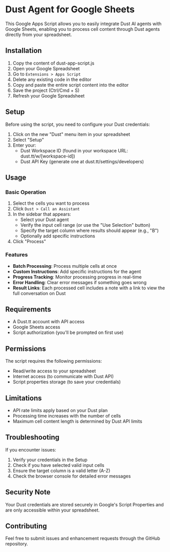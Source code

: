# Dust Agent for Google Sheets

This Google Apps Script allows you to easily integrate Dust AI agents with Google Sheets, enabling you to process cell content through Dust agents directly from your spreadsheet.

## Installation

1. Copy the content of dust-app-script.js
2. Open your Google Spreadsheet
3. Go to `Extensions > Apps Script`
4. Delete any existing code in the editor
5. Copy and paste the entire script content into the editor
6. Save the project (Ctrl/Cmd + S)
7. Refresh your Google Spreadsheet

## Setup

Before using the script, you need to configure your Dust credentials:

1. Click on the new "Dust" menu item in your spreadsheet
2. Select "Setup"
3. Enter your:
   - Dust Workspace ID (found in your workspace URL: dust.tt/w/[workspace-id])
   - Dust API Key (generate one at dust.tt/settings/developers)

## Usage

### Basic Operation

1. Select the cells you want to process
2. Click `Dust > Call an Assistant`
3. In the sidebar that appears:
   - Select your Dust agent
   - Verify the input cell range (or use the "Use Selection" button)
   - Specify the target column where results should appear (e.g., "B")
   - Optionally add specific instructions
4. Click "Process"

### Features

- **Batch Processing**: Process multiple cells at once
- **Custom Instructions**: Add specific instructions for the agent
- **Progress Tracking**: Monitor processing progress in real-time
- **Error Handling**: Clear error messages if something goes wrong
- **Result Links**: Each processed cell includes a note with a link to view the full conversation on Dust

## Requirements

- A Dust.tt account with API access
- Google Sheets access
- Script authorization (you'll be prompted on first use)

## Permissions

The script requires the following permissions:

- Read/write access to your spreadsheet
- Internet access (to communicate with Dust API)
- Script properties storage (to save your credentials)

## Limitations

- API rate limits apply based on your Dust plan
- Processing time increases with the number of cells
- Maximum cell content length is determined by Dust API limits

## Troubleshooting

If you encounter issues:

1. Verify your credentials in the Setup
2. Check if you have selected valid input cells
3. Ensure the target column is a valid letter (A-Z)
4. Check the browser console for detailed error messages

## Security Note

Your Dust credentials are stored securely in Google's Script Properties and are only accessible within your spreadsheet.

## Contributing

Feel free to submit issues and enhancement requests through the GitHub repository.
